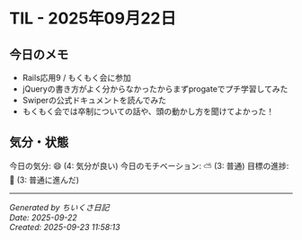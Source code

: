 # TIL - 2025年09月22日

## 今日のメモ
- Rails応用9 / もくもく会に参加
- jQueryの書き方がよく分からなかったからまずprogateでプチ学習してみた
- Swiperの公式ドキュメントを読んでみた
- もくもく会では卒制についての話や、頭の動かし方を聞けてよかった！

## 気分・状態
今日の気分: 😄 (4: 気分が良い)
今日のモチベーション: ⛅ (3: 普通)
目標の進捗: 🌱 (3: 普通に進んだ)

---
*Generated by ちいくさ日記*  
*Date: 2025-09-22*  
*Created: 2025-09-23 11:58:13*
